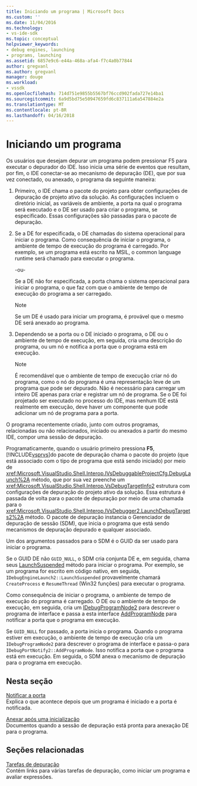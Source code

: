 ```yaml
---
title: Iniciando um programa | Microsoft Docs
ms.custom: ''
ms.date: 11/04/2016
ms.technology:
- vs-ide-sdk
ms.topic: conceptual
helpviewer_keywords:
- debug engines, launching
- programs, launching
ms.assetid: 6857e9c6-e44a-468a-afa4-f7c4a0b77844
author: gregvanl
ms.author: gregvanl
manager: douge
ms.workload:
- vssdk
ms.openlocfilehash: 714d751e9855b5567bf76ccd902fada727e14ba1
ms.sourcegitcommit: 6a9d5bd75e50947659fd6c837111a6a547884e2a
ms.translationtype: MT
ms.contentlocale: pt-BR
ms.lasthandoff: 04/16/2018
---
```

# <a name="launching-a-program"></a>Iniciando um programa
Os usuários que desejam depurar um programa podem pressionar F5 para executar o depurador do IDE. Isso inicia uma série de eventos que resultam, por fim, o IDE conectar-se ao mecanismo de depuração (DE), que por sua vez conectado, ou anexado, o programa da seguinte maneira:  
  
1.  Primeiro, o IDE chama o pacote do projeto para obter configurações de depuração de projeto ativo da solução. As configurações incluem o diretório inicial, as variáveis de ambiente, a porta na qual o programa será executado e o DE ser usado para criar o programa, se especificado. Essas configurações são passadas para o pacote de depuração.  
  
2.  Se a DE for especificada, o DE chamadas do sistema operacional para iniciar o programa. Como consequência de iniciar o programa, o ambiente de tempo de execução do programa é carregado. Por exemplo, se um programa está escrito na MSIL, o common language runtime será chamado para executar o programa.  
  
     -ou-  
  
     Se a DE não for especificada, a porta chama o sistema operacional para iniciar o programa, o que faz com que o ambiente de tempo de execução do programa a ser carregado.  
  
    > [!NOTE]
    >  Se um DE é usado para iniciar um programa, é provável que o mesmo DE será anexado ao programa.  
  
3.  Dependendo se a porta ou o DE iniciado o programa, o DE ou o ambiente de tempo de execução, em seguida, cria uma descrição do programa, ou um nó e notifica a porta que o programa está em execução.  
  
    > [!NOTE]
    >  É recomendável que o ambiente de tempo de execução criar nó do programa, como o nó do programa é uma representação leve de um programa que pode ser depurado. Não é necessário para carregar um inteiro DE apenas para criar e registrar um nó de programa. Se o DE foi projetado ser executado no processo do IDE, mas nenhum IDE está realmente em execução, deve haver um componente que pode adicionar um nó de programa para a porta.  
  
 O programa recentemente criado, junto com outros programas, relacionadas ou não relacionados, iniciado ou anexados a partir do mesmo IDE, compor uma sessão de depuração.  
  
 Programaticamente, quando o usuário primeiro pressiona **F5**, [!INCLUDE[vsprvs](../../code-quality/includes/vsprvs_md.md)]do pacote de depuração chama o pacote do projeto (que está associado com o tipo de programa que está sendo iniciado) por meio de <xref:Microsoft.VisualStudio.Shell.Interop.IVsDebuggableProjectCfg.DebugLaunch%2A> método, que por sua vez preenche um <xref:Microsoft.VisualStudio.Shell.Interop.VsDebugTargetInfo2> estrutura com configurações de depuração do projeto ativo da solução. Essa estrutura é passada de volta para o pacote de depuração por meio de uma chamada para o <xref:Microsoft.VisualStudio.Shell.Interop.IVsDebugger2.LaunchDebugTargets2%2A> método. O pacote de depuração instancia o Gerenciador de depuração de sessão (SDM), que inicia o programa que está sendo mecanismos de depuração depurado e qualquer associado.  
  
 Um dos argumentos passados para o SDM é o GUID da ser usado para iniciar o programa.  
  
 Se o GUID DE não `GUID_NULL`, o SDM cria conjunta DE e, em seguida, chama seus [LaunchSuspended](../../extensibility/debugger/reference/idebugenginelaunch2-launchsuspended.md) método para iniciar o programa. Por exemplo, se um programa for escrito em código nativo, em seguida, `IDebugEngineLaunch2::LaunchSuspended` provavelmente chamará `CreateProcess` e `ResumeThread` (Win32 funções) para executar o programa.  
  
 Como consequência de iniciar o programa, o ambiente de tempo de execução do programa é carregado. O DE ou o ambiente de tempo de execução, em seguida, cria um [IDebugProgramNode2](../../extensibility/debugger/reference/idebugprogramnode2.md) para descrever o programa de interface e passa a esta interface [AddProgramNode](../../extensibility/debugger/reference/idebugportnotify2-addprogramnode.md) para notificar a porta que o programa em execução.  
  
 Se `GUID_NULL` for passado, a porta inicia o programa. Quando o programa estiver em execução, o ambiente de tempo de execução cria um `IDebugProgramNode2` para descrever o programa de interface e passa-o para `IDebugPortNotify2::AddProgramNode`. Isso notifica a porta que o programa está em execução. Em seguida, o SDM anexa o mecanismo de depuração para o programa em execução.  
  
## <a name="in-this-section"></a>Nesta seção  
 [Notificar a porta](../../extensibility/debugger/notifying-the-port.md)  
 Explica o que acontece depois que um programa é iniciado e a porta é notificada.  
  
 [Anexar após uma inicialização](../../extensibility/debugger/attaching-after-a-launch.md)  
 Documentos quando a sessão de depuração está pronta para anexação DE para o programa.  
  
## <a name="related-sections"></a>Seções relacionadas  
 [Tarefas de depuração](../../extensibility/debugger/debugging-tasks.md)  
 Contém links para várias tarefas de depuração, como iniciar um programa e avaliar expressões.